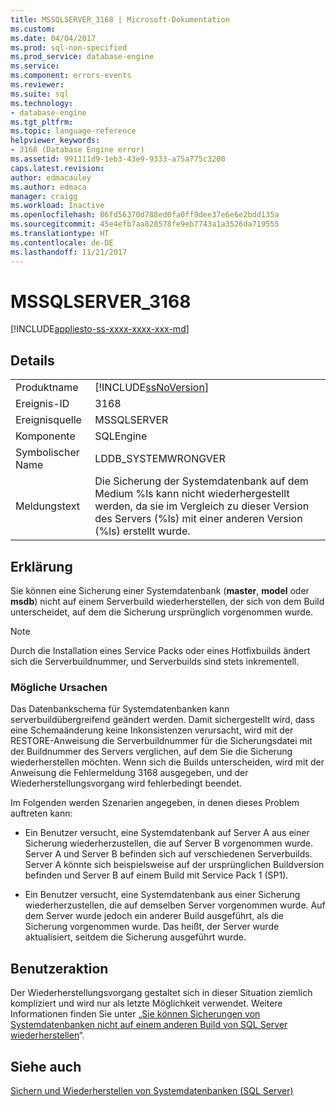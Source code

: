 ```yaml
---
title: MSSQLSERVER_3168 | Microsoft-Dokumentation
ms.custom: 
ms.date: 04/04/2017
ms.prod: sql-non-specified
ms.prod_service: database-engine
ms.service: 
ms.component: errors-events
ms.reviewer: 
ms.suite: sql
ms.technology:
- database-engine
ms.tgt_pltfrm: 
ms.topic: language-reference
helpviewer_keywords:
- 3168 (Database Engine error)
ms.assetid: 991111d9-1eb3-43e9-9333-a75a775c3200
caps.latest.revision: 
author: edmacauley
ms.author: edmaca
manager: craigg
ms.workload: Inactive
ms.openlocfilehash: 86fd56370d788ed0fa0ff9dee37e6e6e2bdd135a
ms.sourcegitcommit: 45e4efb7aa828578fe9eb7743a1a3526da719555
ms.translationtype: HT
ms.contentlocale: de-DE
ms.lasthandoff: 11/21/2017
---
```

# <a name="mssqlserver3168"></a>MSSQLSERVER_3168
[!INCLUDE[appliesto-ss-xxxx-xxxx-xxx-md](../../includes/appliesto-ss-xxxx-xxxx-xxx-md.md)]
  
## <a name="details"></a>Details  
  
|||  
|-|-|  
|Produktname|[!INCLUDE[ssNoVersion](../../includes/ssnoversion-md.md)]|  
|Ereignis-ID|3168|  
|Ereignisquelle|MSSQLSERVER|  
|Komponente|SQLEngine|  
|Symbolischer Name|LDDB_SYSTEMWRONGVER|  
|Meldungstext|Die Sicherung der Systemdatenbank auf dem Medium %ls kann nicht wiederhergestellt werden, da sie im Vergleich zu dieser Version des Servers (%ls) mit einer anderen Version (%ls) erstellt wurde.|  
  
## <a name="explanation"></a>Erklärung  
Sie können eine Sicherung einer Systemdatenbank (**master**, **model** oder **msdb**) nicht auf einem Serverbuild wiederherstellen, der sich von dem Build unterscheidet, auf dem die Sicherung ursprünglich vorgenommen wurde.  
  
> [!NOTE]  
> Durch die Installation eines Service Packs oder eines Hotfixbuilds ändert sich die Serverbuildnummer, und Serverbuilds sind stets inkrementell.  
  
### <a name="possible-causes"></a>Mögliche Ursachen  
Das Datenbankschema für Systemdatenbanken kann serverbuildübergreifend geändert werden. Damit sichergestellt wird, dass eine Schemaänderung keine Inkonsistenzen verursacht, wird mit der RESTORE-Anweisung die Serverbuildnummer für die Sicherungsdatei mit der Buildnummer des Servers verglichen, auf dem Sie die Sicherung wiederherstellen möchten. Wenn sich die Builds unterscheiden, wird mit der Anweisung die Fehlermeldung 3168 ausgegeben, und der Wiederherstellungsvorgang wird fehlerbedingt beendet.  
  
Im Folgenden werden Szenarien angegeben, in denen dieses Problem auftreten kann:  
  
-   Ein Benutzer versucht, eine Systemdatenbank auf Server A aus einer Sicherung wiederherzustellen, die auf Server B vorgenommen wurde. Server A und Server B befinden sich auf verschiedenen Serverbuilds. Server A könnte sich beispielsweise auf der ursprünglichen Buildversion befinden und Server B auf einem Build mit Service Pack 1 (SP1).  
  
-   Ein Benutzer versucht, eine Systemdatenbank aus einer Sicherung wiederherzustellen, die auf demselben Server vorgenommen wurde. Auf dem Server wurde jedoch ein anderer Build ausgeführt, als die Sicherung vorgenommen wurde. Das heißt, der Server wurde aktualisiert, seitdem die Sicherung ausgeführt wurde.  
  
## <a name="user-action"></a>Benutzeraktion  
Der Wiederherstellungsvorgang gestaltet sich in dieser Situation ziemlich kompliziert und wird nur als letzte Möglichkeit verwendet. Weitere Informationen finden Sie unter „[Sie können Sicherungen von Systemdatenbanken nicht auf einem anderen Build von SQL Server wiederherstellen](http://support.microsoft.com/kb/264474)“.  
  
## <a name="see-also"></a>Siehe auch  
[Sichern und Wiederherstellen von Systemdatenbanken &#40;SQL Server&#41;](~/relational-databases/backup-restore/back-up-the-transaction-log-when-the-database-is-damaged-sql-server.md)  
  
